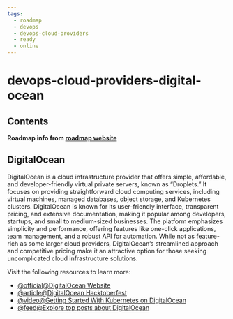 ```yaml
---
tags:
  - roadmap
  - devops
  - devops-cloud-providers
  - ready
  - online
---
```


# devops-cloud-providers-digital-ocean

## Contents

__Roadmap info from [roadmap website](https://roadmap.sh/devops/digital-ocean@-h-kNVDNzZYnQAR_4lfXc)__

## DigitalOcean

DigitalOcean is a cloud infrastructure provider that offers simple, affordable, and developer-friendly virtual private servers, known as “Droplets.” It focuses on providing straightforward cloud computing services, including virtual machines, managed databases, object storage, and Kubernetes clusters. DigitalOcean is known for its user-friendly interface, transparent pricing, and extensive documentation, making it popular among developers, startups, and small to medium-sized businesses. The platform emphasizes simplicity and performance, offering features like one-click applications, team management, and a robust API for automation. While not as feature-rich as some larger cloud providers, DigitalOcean’s streamlined approach and competitive pricing make it an attractive option for those seeking uncomplicated cloud infrastructure solutions.

Visit the following resources to learn more:

* [@official@DigitalOcean Website](https://www.digitalocean.com/)
* [@article@DigitalOcean Hacktoberfest](https://hacktoberfest.com/)
* [@video@Getting Started With Kubernetes on DigitalOcean](https://www.youtube.com/watch?v=cJKdo-glRD0)
* [@feed@Explore top posts about DigitalOcean](https://app.daily.dev/tags/digitalocean?ref=roadmapsh)
